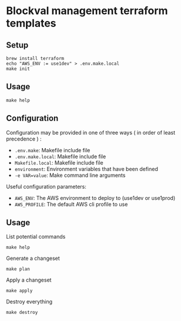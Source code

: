 # Blockval management terraform templates

## Setup

```
brew install terraform
echo "AWS_ENV := use1dev" > .env.make.local
make init
```

## Usage

```
make help
```

## Configuration

Configuration may be provided in one of three ways ( in order of least precedence ) :
- `.env.make`: Makefile include file
- `.env.make.local`: Makefile include file
- `Makefile.local`: Makefile include file
- `environment`: Environment variables that have been defined
- `-e VAR=value`: Make command line arguments

Useful configuration parameters:
- `AWS_ENV`: The AWS environment to deploy to (use1dev or use1prod)
- `AWS_PROFILE`: The default AWS cli profile to use

## Usage

List potential commands
```
make help
```

Generate a changeset
```
make plan
```

Apply a changeset
```
make apply
```

Destroy everything
```
make destroy
```
